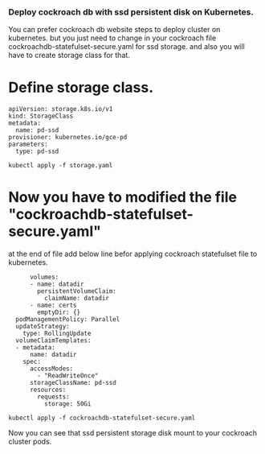 ### Deploy cockroach db with ssd persistent disk on Kubernetes.
You can prefer cockroach db website steps to deploy cluster on kubernetes. but you just need to change in your cockroach file cockroachdb-statefulset-secure.yaml for ssd storage. and also you will have to create storage class for that.


# Define storage class.

```
apiVersion: storage.k8s.io/v1
kind: StorageClass
metadata:
  name: pd-ssd
provisioner: kubernetes.io/gce-pd
parameters:
  type: pd-ssd
```

```
kubectl apply -f storage.yaml
```

# Now you have to modified the file "cockroachdb-statefulset-secure.yaml"
at the end of file add below line befor applying cockroach statefulset file to kubernetes.

```
      volumes:
      - name: datadir
        persistentVolumeClaim:
          claimName: datadir
      - name: certs
        emptyDir: {}
  podManagementPolicy: Parallel
  updateStrategy:
    type: RollingUpdate
  volumeClaimTemplates:
  - metadata:
      name: datadir
    spec:
      accessModes:
        - "ReadWriteOnce"
      storageClassName: pd-ssd
      resources:
        requests:
          storage: 50Gi
```

```
kubectl apply -f cockroachdb-statefulset-secure.yaml
```

Now you can see that ssd persistent storage disk mount to your cockroach cluster pods.
